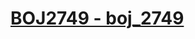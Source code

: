 # [BOJ2749 - boj_2749](https://www.acmicpc.net/problem/2749)
<!--tags: exponentiation by squaring, math-->
